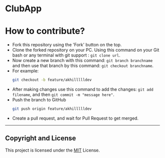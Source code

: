 # ClubApp

# How to contribute?

- Fork this repository using the 'Fork' button on the top.
- Clone the forked repository on your PC. Using this command on your Git bash or any terminal with git support : `git clone url`.
- Now create a new branch with this command: `git branch branchname` and then use that branch by this command: `git checkout branchname`.
- For example:
  ```bash
  git checkout -b feature/akhillllldev
  ```
- After making changes use this command to add the changes: `git add filename`, and then `git commit -m "message here"`.
- Push the branch to GitHub
  ```bash
  git push origin feature/akhillllldev
  ```
- Create a pull request, and wait for Pull Request to get merged.

---

## Copyright and License

This project is licensed under the [MIT](https://github.com/akhillllldev/ClubApp/blob/master/LICENSE) License.
           
        
